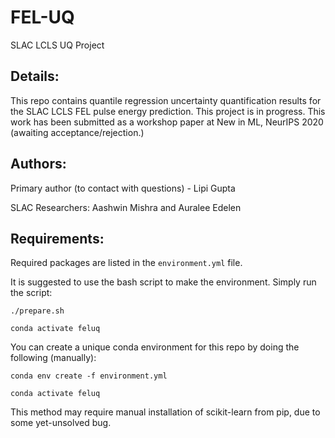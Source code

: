 # FEL-UQ
SLAC LCLS UQ Project


## Details: 
This repo contains quantile regression uncertainty quantification results for the SLAC LCLS FEL pulse energy prediction. This project is in progress. This work has been submitted as a workshop paper at New in ML, NeurIPS 2020 (awaiting acceptance/rejection.)

## Authors: 
Primary author (to contact with questions) - Lipi Gupta

SLAC Researchers: Aashwin Mishra and Auralee Edelen

## Requirements:
Required packages are listed in the `environment.yml` file. 

It is suggested to use the bash script to make the environment. Simply run the script:

```./prepare.sh ```

``` conda activate feluq ```


You can create a unique conda environment for this repo by doing the following (manually): 

```conda env create -f environment.yml```

```conda activate feluq```

This method may require manual installation of scikit-learn from pip, due to some yet-unsolved bug.
